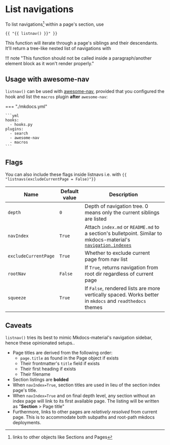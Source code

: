 # List navigations

To list navigations[^1] within a page's section, use

```
{{ "{{ listnav() }}" }}
```

This function will iterate through a page's siblings and their descendants. It'll return a tree-like nested list of navigations with 

!!! note "This function should not be called inside a paragraph/another element block as it won't render properly."

## Usage with awesome-nav

`listnav()` can be used with [awesome-nav](https://github.com/lukasgeiter/mkdocs-awesome-nav), provided that you configured the hook and list the `macros` plugin **after** `awesome-nav`:

=== "./mkdocs.yml"

    ```yml
    hooks:
      - hooks.py
    plugins:
      - search
      - awesome-nav
      - macros
    ```

## Flags

You can also include these flags inside listnavs i.e. with `{{ "listnavs(excludeCurrentPage = False)"}}`

| Name                 | Default value | Description                                                                                                                                                                                                    |
| -------------------- | ------------- | -------------------------------------------------------------------------------------------------------------------------------------------------------------------------------------------------------------- |
| `depth`              | `0`           | Depth of navigation tree. 0 means only the current siblings are listed                                                                                                                                                                                       |
| `navIndex`           | `True`        | Attach `index.md` or `README.md` to a section's bulletpoint. Similar to mkdocs-material's [`navigation.indexes`](https://squidfunk.github.io/mkdocs-material/setup/setting-up-navigation/#section-index-pages) |
| `excludeCurrentPage` | `True`        | Whether to exclude current page from nav list                                                                                                                                                                  |
| `rootNav`            | `False`       | If `True`, returns navigation from root dir regardless of current page |
| `squeeze`            | `True`        | If `False`, rendered lists are more vertically spaced. Works better in `mkdocs` and `readthedocs` themes                                                                                                       |

## Caveats

`listnav()` tries its best to mimic Mkdocs-material's navigation sidebar, hence these opinionated setups..

- Page titles are derived from the following order:
    - `page.title` as found in the Page object if exists
    - Their frontmatter's `title` field if exists
    - Their first heading if exists
    - Their filename
- Section listings are **bolded**
- When `navIndex=True`, section titles are used in lieu of the section index page's title.
- When `navIndex=True` and on final depth level, any section without an index page will link to its first available page. The listing will be written as "**Section** > Page title"
- Furthermore, links to other pages are _relatively resolved_ from current page. This is to accommodate both subpaths and root-path mkdocs deployments.

[^1]: links to other objects like Sections and Pages